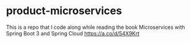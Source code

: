 # product-microservices
This is a repo that I code along while reading the book Microservices with Spring Boot 3 and Spring Cloud https://a.co/d/54X9Krt
